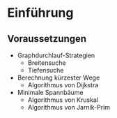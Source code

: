 # Einführung

## Voraussetzungen
- Graphdurchlauf-Strategien
    - Breitensuche
    - Tiefensuche
- Berechnung kürzester Wege
    - Algorithmus von Dijkstra
- Minimale Spannbäume
    - Algorithmus von Kruskal
    - Algorithmus von Jarník-Prim